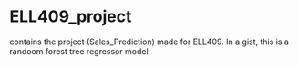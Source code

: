 # ELL409_project
contains the project (Sales_Prediction) made for ELL409. In a gist, this is a randoom forest tree regressor model
